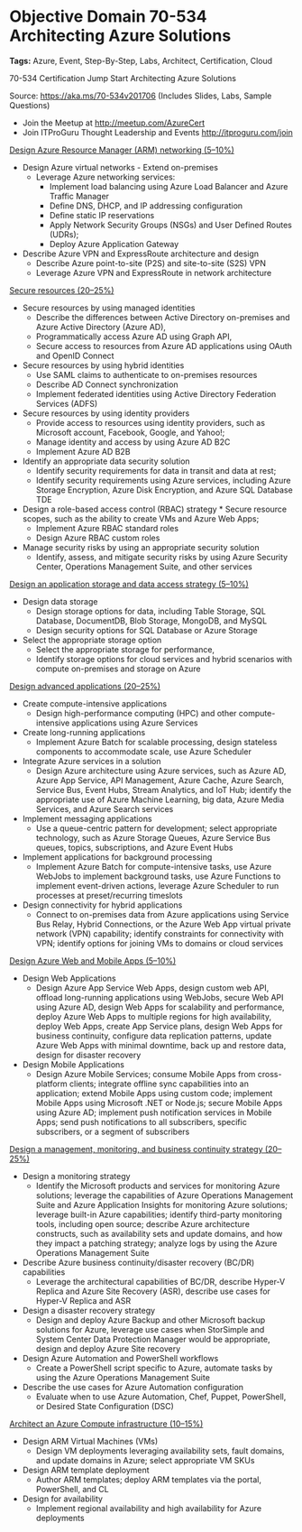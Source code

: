 ﻿

# Objective Domain 70-534 Architecting Azure Solutions

**Tags:** 
Azure, Event, Step-By-Step, Labs, Architect, Certification, Cloud

70-534 Certification Jump Start Architecting Azure Solutions

Source: https://aka.ms/70-534v201706 (Includes Slides, Labs, Sample Questions)
* Join the Meetup at http://meetup.com/AzureCert
* Join ITProGuru Thought Leadership and Events http://itproguru.com/join  

[Design Azure Resource Manager (ARM) networking (5–10%)](https://www.microsoft.com/en-us/learning/exam-70-534.aspx#syllabus-1)

* Design Azure virtual networks - Extend on-premises
    * Leverage Azure networking services: 
        * Implement load balancing using Azure Load Balancer and Azure Traffic Manager
        * Define DNS, DHCP, and IP addressing configuration
        * Define static IP reservations
        * Apply Network Security Groups (NSGs) and User Defined Routes (UDRs); 
        * Deploy Azure Application Gateway
* Describe Azure VPN and ExpressRoute architecture and design 
    * Describe Azure point-to-site (P2S) and site-to-site (S2S) VPN 
    * Leverage Azure VPN and ExpressRoute in network architecture

[Secure resources (20–25%)](https://www.microsoft.com/en-us/learning/exam-70-534.aspx#syllabus-2)

* Secure resources by using managed identities 
    * Describe the differences between Active Directory on-premises and Azure Active Directory (Azure AD), 
    * Programmatically access Azure AD using Graph API, 
    * Secure access to resources from Azure AD applications using OAuth and OpenID Connect
* Secure resources by using hybrid identities 
    * Use SAML claims to authenticate to on-premises resources 
    * Describe AD Connect synchronization
    * Implement federated identities using Active Directory Federation Services (ADFS)
* Secure resources by using identity providers 
    * Provide access to resources using identity providers, such as Microsoft account, Facebook, Google, and Yahoo!; 
    * Manage identity and access by using Azure AD B2C 
    * Implement Azure AD B2B
* Identify an appropriate data security solution 
    * Identify security requirements for data in transit and data at rest; 
    * Identify security requirements using Azure services, including Azure Storage Encryption, Azure Disk Encryption, and Azure SQL Database TDE 
* Design a role-based access control (RBAC) strategy     * Secure resource scopes, such as the ability to create VMs and Azure Web Apps; 
    * Implement Azure RBAC standard roles 
    * Design Azure RBAC custom roles
* Manage security risks by using an appropriate security solution 
    * Identify, assess, and mitigate security risks by using Azure Security Center, Operations Management Suite, and other services 

[Design an application storage and data access strategy (5–10%)](https://www.microsoft.com/en-us/learning/exam-70-534.aspx#syllabus-3)

* Design data storage 
    * Design storage options for data, including Table Storage, SQL Database, DocumentDB, Blob Storage, MongoDB, and MySQL
    * Design security options for SQL Database or Azure Storage
* Select the appropriate storage option 
    * Select the appropriate storage for performance, 
    * Identify storage options for cloud services and hybrid scenarios with compute on-premises and storage on Azure

[Design advanced applications (20–25%)](https://www.microsoft.com/en-us/learning/exam-70-534.aspx#syllabus-4)

* Create compute-intensive applications 
    * Design high-performance computing (HPC) and other compute-intensive applications using Azure Services
* Create long-running applications 
    * Implement Azure Batch for scalable processing, design stateless components to accommodate scale, use Azure Scheduler
* Integrate Azure services in a solution 
    * Design Azure architecture using Azure services, such as Azure AD, Azure App Service, API Management, Azure Cache, Azure Search, Service Bus, Event Hubs, Stream Analytics, and IoT Hub; identify the appropriate use of Azure Machine Learning, big data, Azure Media Services, and Azure Search services
* Implement messaging applications 
    * Use a queue-centric pattern for development; select appropriate technology, such as Azure Storage Queues, Azure Service Bus queues, topics, subscriptions, and Azure Event Hubs
* Implement applications for background processing 
    * Implement Azure Batch for compute-intensive tasks, use Azure WebJobs to implement background tasks, use Azure Functions to implement event-driven actions, leverage Azure Scheduler to run processes at preset/recurring timeslots
* Design connectivity for hybrid applications 
    * Connect to on-premises data from Azure applications using Service Bus Relay, Hybrid Connections, or the Azure Web App virtual private network (VPN) capability; identify constraints for connectivity with VPN; identify options for joining VMs to domains or cloud services

[Design Azure Web and Mobile Apps (5–10%)](https://www.microsoft.com/en-us/learning/exam-70-534.aspx#syllabus-5)

* Design Web Applications 
    * Design Azure App Service Web Apps, design custom web API, offload long-running applications using WebJobs, secure Web API using Azure AD, design Web Apps for scalability and performance, deploy Azure Web Apps to multiple regions for high availability, deploy Web Apps, create App Service plans, design Web Apps for business continuity, configure data replication patterns, update Azure Web Apps with minimal downtime, back up and restore data, design for disaster recovery 
* Design Mobile Applications 
    * Design Azure Mobile Services; consume Mobile Apps from cross-platform clients; integrate offline sync capabilities into an application; extend Mobile Apps using custom code; implement Mobile Apps using Microsoft .NET or Node.js; secure Mobile Apps using Azure AD; implement push notification services in Mobile Apps; send push notifications to all subscribers, specific subscribers, or a segment of subscribers

[Design a management, monitoring, and business continuity strategy (20–25%)](https://www.microsoft.com/en-us/learning/exam-70-534.aspx#syllabus-6)

* Design a monitoring strategy 
    * Identify the Microsoft products and services for monitoring Azure solutions; leverage the capabilities of Azure Operations Management Suite and Azure Application Insights for monitoring Azure solutions; leverage built-in Azure capabilities; identify third-party monitoring tools, including open source; describe Azure architecture constructs, such as availability sets and update domains, and how they impact a patching strategy; analyze logs by using the Azure Operations Management Suite 
* Describe Azure business continuity/disaster recovery (BC/DR) capabilities 
    * Leverage the architectural capabilities of BC/DR, describe Hyper-V Replica and Azure Site Recovery (ASR), describe use cases for Hyper-V Replica and ASR
* Design a disaster recovery strategy 
    * Design and deploy Azure Backup and other Microsoft backup solutions for Azure, leverage use cases when StorSimple and System Center Data Protection Manager would be appropriate, design and deploy Azure Site recovery
* Design Azure Automation and PowerShell workflows 
    * Create a PowerShell script specific to Azure, automate tasks by using the Azure Operations Management Suite
* Describe the use cases for Azure Automation configuration 
    * Evaluate when to use Azure Automation, Chef, Puppet, PowerShell, or Desired State Configuration (DSC)

[Architect an Azure Compute infrastructure (10–15%)](https://www.microsoft.com/en-us/learning/exam-70-534.aspx#syllabus-7)

* Design ARM Virtual Machines (VMs) 
    * Design VM deployments leveraging availability sets, fault domains, and update domains in Azure; select appropriate VM SKUs
* Design ARM template deployment 
    * Author ARM templates; deploy ARM templates via the portal, PowerShell, and CL
* Design for availability 
    * Implement regional availability and high availability for Azure deployments

